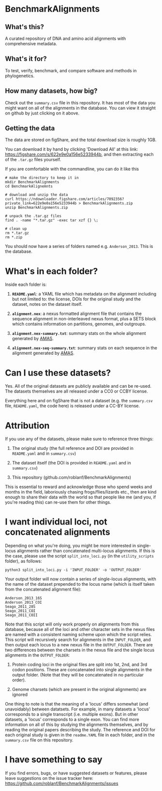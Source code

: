 # BenchmarkAlignments

## What's this?

A curated repository of DNA and amino acid alignments with comprehensive metadata.

## What's it for?

To test, verify, benchmark, and compare software and methods in phylogenetics.

## How many datasets, how big?

Check out the `summary.csv` file in this repository. It has most of the data you might want on all of the alignments in the database. You can view it straight on github by just clicking on it above.

## Getting the data

The data are stored on figShare, and the total download size is roughly 1GB.

You can download it by hand by clicking 'Download All' at this link: https://figshare.com/s/622e9e0a156e5233944b, and then extracting each of the `.tar.gz` files yourself.

If you are comfortable with the commandline, you can do it like this

```{shell}
# make the directory to keep it in
mkdir BenchmarkAlignments
cd BenchmarkAlignemnts

# download and unzip the data
curl https://ndownloader.figshare.com/articles/7092356?private_link=622e9e0a156e5233944b > BenchmarkAlignments.zip
unzip BenchmarkAlignments.zip

# unpack the .tar.gz files
find . -name "*.tar.gz" -exec tar xzf {} \;

# clean up
rm *.tar.gz
rm *.zip
```

You should now have a series of folders named e.g. `Anderson_2013`. This is the database.

# What's in each folder?

Inside each folder is:

1.  **`README.yaml`**: a YAML file which has metadata on the alignment including but not limited to: the license, DOIs for the original study and the dataset, notes on the dataset itself.

2.  **`alignment.nex`**: a nexus formatted alignment file that contains the sequence alignment in non-interleaved nexus format, plus a SETS block which contains information on partitions, genomes, and outgroups.

3. **`alignment.nex-summary.txt`**: summary stats on the whole alignment generated by [AMAS](https://github.com/marekborowiec/AMAS). 

4. **`alignment.nex-seq-summary.txt`**: summary stats on each sequence in the alignment generated by [AMAS](https://github.com/marekborowiec/AMAS).


# Can I use these datasets?
Yes. All of the original datasets are publicly available and can be re-used. The datasets themselves are all released under a CC0 or CCBY license.

Everything here and on figShare that is not a dataset (e.g. the `summary.csv` file, `README.yaml`, the code here) is released under a CC-BY license.

# Attribution

If you use any of the datasets, please make sure to reference three things:

1.  The original study (the full reference and DOI are provided in `README.yaml` and in `summary.csv`)

2.  The dataset itself (the DOI is provided in `README.yaml` and in `summary.csv`)

3.  This repository (github.com/roblanf/BenchmarkAlignments)

This is essential to reward and acknowledge those who spend weeks and months in the field, laboriously chasing frogs/flies/lizards etc., then are kind enough to share their data with the world so that people like me (and you, if you're reading this) can re-use them for other things.

# I want individual loci, not concatenated alignments

Depending on what you're doing, you might be more interested in single-locus alignments rather than concatenated multi-locus alignments. If this is the case, please use the script `split_into_loci.py` (in the `utility_scripts` folder), as follows:

```{shell}
python3 split_into_loci.py -i 'INPUT_FOLDER' -o 'OUTPUT_FOLDER'
```

Your output folder will now contain a series of single-locus alignments, with the name of the dataset prepended to the locus name (which is itself taken from the concatenated alignment file):

```
Anderson_2013_16S
Anderson_2013_COI
Seago_2011_28S
Seago_2011_COI
Seago_2011_COII
```

Note that this script will only work properly on alignments from this database, because all of the loci and other character sets in the nexus files are named with a consistent naming scheme upon which the script relies. This script will recursively search for alignments in the `INPUT_FOLDER`, and then output each locus to a new nexus file in the `OUTPUT_FOLDER`. There are two differences between the charsets in the nexus file and the single locus alignments in the `OUTPUT_FOLDER`:

1. Protein coding loci in the original files are split into 1st, 2nd, and 3rd codon positions. These are concatenated into single alignments in the output folder. (Note that they will be concatenated in no particular order).

2. Genome charsets (which are present in the original alignments) are ignored

One thing to note is that the meaning of a 'locus' differs somewhat (and unavoidably) between datatsets. For example, in many datasets a 'locus' corresponds to a single transcript (i.e. multiple exons). But in other datasets, a 'locus' corresponds to a single exon. You can find more information on all of this by studying the alignments themselves, and by reading the original papers describing the study. The reference and DOI for each original study is given in the `readme.YAML` file in each folder, and in the `summary.csv` file on this repository. 

# I have something to say

If you find errors, bugs, or have suggested datasets or features, please leave suggestions on the issue tracker here: https://github.com/roblanf/BenchmarkAlignments/issues
